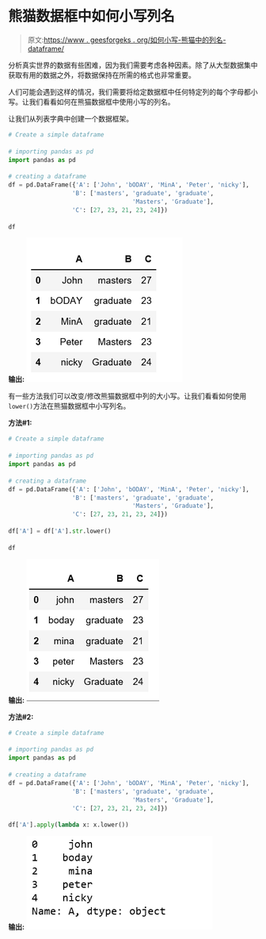 # 熊猫数据框中如何小写列名

> 原文:[https://www . geesforgeks . org/如何小写-熊猫中的列名-dataframe/](https://www.geeksforgeeks.org/how-to-lowercase-column-names-in-pandas-dataframe/)

分析真实世界的数据有些困难，因为我们需要考虑各种因素。除了从大型数据集中获取有用的数据之外，将数据保持在所需的格式也非常重要。

人们可能会遇到这样的情况，我们需要将给定数据框中任何特定列的每个字母都小写。让我们看看如何在熊猫数据框中使用小写的列名。

让我们从列表字典中创建一个数据框架。

```py
# Create a simple dataframe

# importing pandas as pd
import pandas as pd

# creating a dataframe
df = pd.DataFrame({'A': ['John', 'bODAY', 'MinA', 'Peter', 'nicky'],
                  'B': ['masters', 'graduate', 'graduate',
                                   'Masters', 'Graduate'],
                  'C': [27, 23, 21, 23, 24]})

df
```

**输出:**
![](img/257a305431774faa9da3f513b0ac35a0.png)

有一些方法我们可以改变/修改熊猫数据框中列的大小写。让我们看看如何使用`lower()`方法在熊猫数据框中小写列名。

**方法#1:**

```py
# Create a simple dataframe

# importing pandas as pd
import pandas as pd

# creating a dataframe
df = pd.DataFrame({'A': ['John', 'bODAY', 'MinA', 'Peter', 'nicky'],
                  'B': ['masters', 'graduate', 'graduate', 
                                   'Masters', 'Graduate'],
                  'C': [27, 23, 21, 23, 24]})

df['A'] = df['A'].str.lower()

df
```

**输出:**
![](img/5a87e96e6853d09e308d7c5a355eddba.png)

**方法#2:**

```py
# Create a simple dataframe

# importing pandas as pd
import pandas as pd

# creating a dataframe
df = pd.DataFrame({'A': ['John', 'bODAY', 'MinA', 'Peter', 'nicky'],
                  'B': ['masters', 'graduate', 'graduate',
                                   'Masters', 'Graduate'],
                  'C': [27, 23, 21, 23, 24]})

df['A'].apply(lambda x: x.lower())
```

**输出:**
![](img/6c7c4166d1ed88f43de68234c147309e.png)